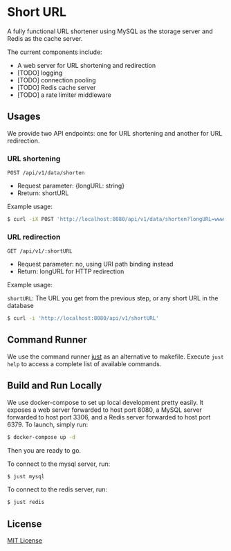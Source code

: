 # Short URL
A fully functional URL shortener using MySQL as the storage server and Redis as the cache server.

The current components include:

+ A web server for URL shortening and redirection
+ [TODO] logging
+ [TODO] connection pooling
+ [TODO] Redis cache server
+ [TODO] a rate limiter middleware

## Usages

We provide two API endpoints: one for URL shortening and another for URL redirection.

### URL shortening

`POST /api/v1/data/shorten`

+ Request parameter: {longURL: string}
+ Rreturn: shortURL

Example usage:

```bash
$ curl -iX POST 'http://localhost:8080/api/v1/data/shorten?longURL=www.google.com'
```

### URL redirection 

`GET /api/v1/:shortURL`

+ Request parameter: no, using URI path binding instead
+ Return: longURL for HTTP redirection

Example usage:

`shortURL`: The URL you get from the previous step, or any short URL in the database

```bash
$ curl -i 'http://localhost:8080/api/v1/shortURL'
```

## Command Runner

We use the command runner [just](https://github.com/casey/just) as an alternative to makefile. Execute `just help` to access a complete list of available commands.

## Build and Run Locally

We use docker-compose to set up local development pretty easily. It exposes a web server forwarded to host port 8080, a MySQL server forwarded to host port 3306, and a Redis server forwarded to host port 6379. To launch, simply run:

```bash
$ docker-compose up -d
```
Then you are ready to go.


To connect to the mysql server, run:

```bash
$ just mysql
```

To connect to the redis server, run:

```bash
$ just redis
```

## License

[MIT License](./LICENSE)
